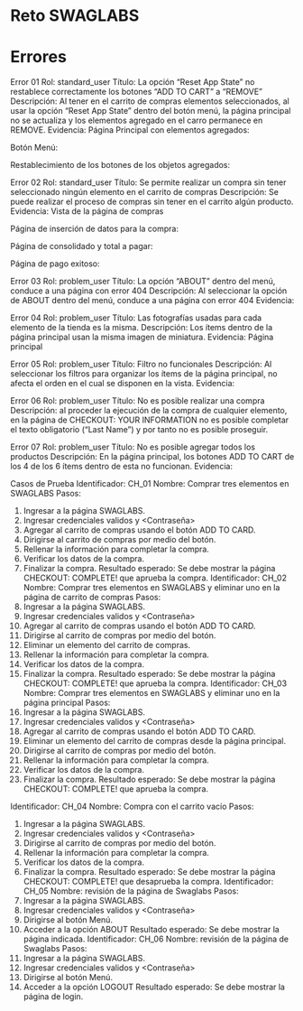 # Reto SWAGLABS
# Errores
Error 01
Rol: standard_user
Título: La opción “Reset App State” no restablece correctamente los botones “ADD TO CART” a “REMOVE”
Descripción: Al tener en el carrito de compras elementos seleccionados, al usar la opción “Reset App State” dentro del botón menú, la página principal no se actualiza y los elementos agregado en el carro permanece en REMOVE.
Evidencia:
Página Principal con elementos agregados:
 
Botón Menú:
 
Restablecimiento de los botones de los objetos agregados:
 
Error 02
Rol: standard_user
Título: 
Se permite realizar un compra sin tener seleccionado ningún elemento en el carrito de compras
Descripción: 
Se puede realizar el proceso de compras sin tener en el carrito algún producto.
Evidencia:
Vista de la página de compras
 
Página de inserción de datos  para la compra:
 
Página de consolidado y total a pagar:
 
Página de pago exitoso:
 

Error 03
Rol: problem_user
Título: La opción “ABOUT” dentro del menú, conduce a una página con error 404
Descripción: Al seleccionar la opción de ABOUT dentro del menú, conduce a una página  con error 404
Evidencia:  

Error 04
Rol: problem_user
Título: Las fotografías usadas para cada elemento de la tienda es la misma.
Descripción: Los ítems dentro de la página principal usan la misma imagen de miniatura.
Evidencia: Página principal
 

Error 05
Rol: problem_user
Título: Filtro no funcionales 
Descripción: Al seleccionar los filtros para organizar los ítems de la página principal, no afecta el orden en el cual se disponen en la vista.
Evidencia:

Error 06
Rol: problem_user
Título: No es posible realizar una compra
Descripción: al proceder la ejecución de la compra de cualquier elemento, en la página de CHECKOUT: YOUR INFORMATION no es posible completar el texto obligatorio (“Last Name”) y por tanto no es posible proseguir.
 
Error 07
Rol: problem_user
Título: No es posible agregar todos los productos 
Descripción: En la página principal, los botones ADD TO CART de los 4  de los 6 ítems dentro de esta no funcionan.
Evidencia:
 
Casos de Prueba
Identificador: CH_01
Nombre: Comprar tres elementos  en SWAGLABS
Pasos:
1.	Ingresar a la página SWAGLABS.
2.	Ingresar credenciales validos <Usuario> y <Contraseña>
3.	Agregar <elemento> al carrito de compras usando el botón ADD TO CARD.
4.	Dirigirse al carrito de compras por medio del botón.
5.	Rellenar la información para completar la compra.
6.	Verificar los datos de la compra.
7.	Finalizar la compra.
Resultado esperado: Se debe mostrar la página CHECKOUT: COMPLETE! que aprueba la compra.
Identificador: CH_02
Nombre: Comprar tres elementos  en SWAGLABS y eliminar uno en la página de carrito de compras
Pasos:
1.	Ingresar a la página SWAGLABS.
2.	Ingresar credenciales validos <Usuario> y <Contraseña>
3.	Agregar <elemento> al carrito de compras usando el botón ADD TO CARD.
4.	Dirigirse al carrito de compras por medio del botón.
5.	Eliminar un elemento del carrito de compras.
6.	Rellenar la información para completar la compra.
7.	Verificar los datos de la compra.
8.	Finalizar la compra.
Resultado esperado: Se debe mostrar la página CHECKOUT: COMPLETE! que aprueba la compra.
Identificador: CH_03
Nombre: Comprar tres elementos  en SWAGLABS y eliminar uno en la página principal
Pasos:
1.	Ingresar a la página SWAGLABS.
2.	Ingresar credenciales validos <Usuario> y <Contraseña>
3.	Agregar <elemento> al carrito de compras usando el botón ADD TO CARD.
4.	Eliminar un elemento del carrito de compras desde la página principal.
5.	Dirigirse al carrito de compras por medio del botón.
6.	Rellenar la información para completar la compra.
7.	Verificar los datos de la compra.
8.	Finalizar la compra.
Resultado esperado: Se debe mostrar la página CHECKOUT: COMPLETE! que aprueba la compra.

Identificador: CH_04
Nombre: Compra con el carrito vacío
Pasos:
1.	Ingresar a la página SWAGLABS.
2.	Ingresar credenciales validos <Usuario> y <Contraseña>
3.	Dirigirse al carrito de compras por medio del botón.
4.	Rellenar la información para completar la compra.
5.	Verificar los datos de la compra.
6.	Finalizar la compra.
Resultado esperado: Se debe mostrar la página CHECKOUT: COMPLETE! que desaprueba la compra.
Identificador: CH_05
Nombre: revisión de la página de Swaglabs
Pasos:
1.	Ingresar a la página SWAGLABS.
2.	Ingresar credenciales validos <Usuario> y <Contraseña>
3.	Dirigirse al botón Menú.
4.	Acceder a la opción ABOUT
Resultado esperado: Se debe mostrar la página indicada.
Identificador: CH_06
Nombre: revisión de la página de Swaglabs
Pasos:
1.	Ingresar a la página SWAGLABS.
2.	Ingresar credenciales validos <Usuario> y <Contraseña>
3.	Dirigirse al botón Menú.
4.	Acceder a la opción LOGOUT
Resultado esperado: Se debe mostrar la página de login.

